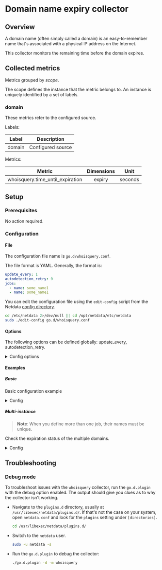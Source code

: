 # Domain name expiry collector

## Overview

A domain name (often simply called a domain) is an easy-to-remember name
that's associated with a physical IP address on the Internet.

This collector monitors the remaining time before the domain expires.

## Collected metrics

Metrics grouped by *scope*.

The scope defines the instance that the metric belongs to. An instance is uniquely identified by a set of labels.

### domain

These metrics refer to the configured source.

Labels:

| Label  | Description       |
|--------|-------------------|
| domain | Configured source |

Metrics:

| Metric                           | Dimensions |  Unit   |
|----------------------------------|:----------:|:-------:|
| whoisquery.time_until_expiration |   expiry   | seconds |

## Setup

### Prerequisites

No action required.

### Configuration

#### File

The configuration file name is `go.d/whoisquery.conf`.

The file format is YAML. Generally, the format is:

```yaml
update_every: 1
autodetection_retry: 0
jobs:
  - name: some_name1
  - name: some_name1
```

You can edit the configuration file using the `edit-config` script from the
Netdata [config directory](https://github.com/netdata/netdata/blob/master/docs/configure/nodes.md#the-netdata-config-directory).

```bash
cd /etc/netdata 2>/dev/null || cd /opt/netdata/etc/netdata
sudo ./edit-config go.d/whoisquery.conf
```

#### Options

The following options can be defined globally: update_every, autodetection_retry.

<details>
<summary>Config options</summary>

|              Name              | Description                                                        | Default | Required |
|:------------------------------:|--------------------------------------------------------------------|:-------:|:--------:|
|          update_every          | Data collection frequency.                                         |    1    |          |
|      autodetection_retry       | Re-check interval in seconds. Zero means not to schedule re-check. |    0    |          |
|             source             | Domain address.                                                    |         |   yes    |
| days_until_expiration_warning  | Number of days before the alarm status is warning.                 |   30    |          |
| days_until_expiration_critical | Number of days before the alarm status is critical.                |   15    |          |
|            timeout             | The query timeout in seconds.                                      |    5    |          |

</details>

#### Examples

##### Basic

Basic configuration example
<details>
<summary>Config</summary>

```yaml
jobs:
  - name: my_site
    source: my_site.com
```

</details>

##### Multi-instance

> **Note**: When you define more than one job, their names must be unique.

Check the expiration status of the multiple domains.

<details>
<summary>Config</summary>

```yaml
jobs:
  - name: my_site1
    source: my_site1.com

  - name: my_site2
    source: my_site2.com
```

</details>

## Troubleshooting

### Debug mode

To troubleshoot issues with the `whoisquery` collector, run the `go.d.plugin` with the debug option enabled. The output
should give you clues as to why the collector isn't working.

- Navigate to the `plugins.d` directory, usually at `/usr/libexec/netdata/plugins.d/`. If that's not the case on
  your system, open `netdata.conf` and look for the `plugins` setting under `[directories]`.

  ```bash
  cd /usr/libexec/netdata/plugins.d/
  ```

- Switch to the `netdata` user.

  ```bash
  sudo -u netdata -s
  ```

- Run the `go.d.plugin` to debug the collector:

  ```bash
  ./go.d.plugin -d -m whoisquery
  ```
